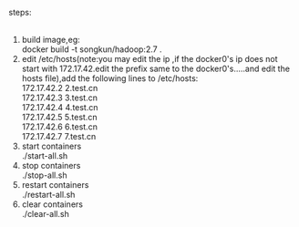 steps:<br/><br/>

1. build image,eg:<br/>
  docker build -t songkun/hadoop:2.7 .
2. edit /etc/hosts(note:you may edit the ip ,if the docker0's ip does not start with 172.17.42.edit the prefix same to the docker0's.....and edit the hosts file),add the following lines to /etc/hosts:<br/>
  172.17.42.2 2.test.cn<br/>
  172.17.42.3 3.test.cn<br/>
  172.17.42.4 4.test.cn<br/>
  172.17.42.5 5.test.cn<br/>
  172.17.42.6 6.test.cn<br/>
  172.17.42.7 7.test.cn
3. start containers <br/>
  ./start-all.sh
4. stop containers <br/>
  ./stop-all.sh
5. restart containers<br/>
  ./restart-all.sh
6. clear containers<br/>
  ./clear-all.sh
